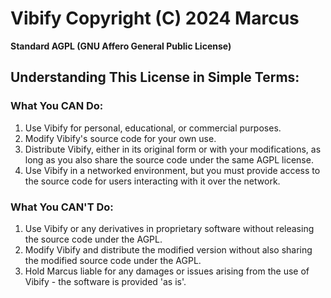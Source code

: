 # Vibify Copyright (C) 2024 Marcus

**Standard AGPL (GNU Affero General Public License)**

## Understanding This License in Simple Terms:

### What You CAN Do:
1. Use Vibify for personal, educational, or commercial purposes.
2. Modify Vibify's source code for your own use.
3. Distribute Vibify, either in its original form or with your modifications, as long as you also share the source code under the same AGPL license.
4. Use Vibify in a networked environment, but you must provide access to the source code for users interacting with it over the network.

### What You CAN'T Do:
1. Use Vibify or any derivatives in proprietary software without releasing the source code under the AGPL.
2. Modify Vibify and distribute the modified version without also sharing the modified source code under the AGPL.
3. Hold Marcus liable for any damages or issues arising from the use of Vibify - the software is provided 'as is'.
